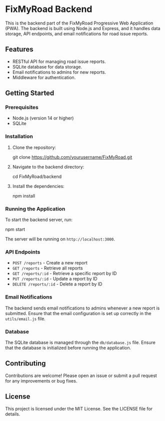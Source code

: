 # FixMyRoad Backend

This is the backend part of the FixMyRoad Progressive Web Application (PWA). The backend is built using Node.js and Express, and it handles data storage, API endpoints, and email notifications for road issue reports.

## Features

- RESTful API for managing road issue reports.
- SQLite database for data storage.
- Email notifications to admins for new reports.
- Middleware for authentication.

## Getting Started

### Prerequisites

- Node.js (version 14 or higher)
- SQLite

### Installation

1. Clone the repository:

   git clone https://github.com/yourusername/FixMyRoad.git

2. Navigate to the backend directory:

   cd FixMyRoad/backend

3. Install the dependencies:

   npm install

### Running the Application

To start the backend server, run:

npm start

The server will be running on `http://localhost:3000`.

### API Endpoints

- `POST /reports` - Create a new report
- `GET /reports` - Retrieve all reports
- `GET /reports/:id` - Retrieve a specific report by ID
- `PUT /reports/:id` - Update a report by ID
- `DELETE /reports/:id` - Delete a report by ID

### Email Notifications

The backend sends email notifications to admins whenever a new report is submitted. Ensure that the email configuration is set up correctly in the `utils/email.js` file.

### Database

The SQLite database is managed through the `db/database.js` file. Ensure that the database is initialized before running the application.

## Contributing

Contributions are welcome! Please open an issue or submit a pull request for any improvements or bug fixes.

## License

This project is licensed under the MIT License. See the LICENSE file for details.